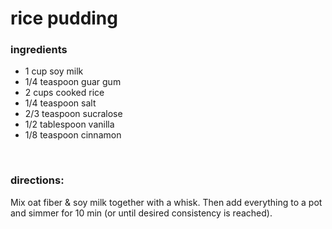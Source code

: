# rice pudding

### ingredients
- 1 cup soy milk
- 1/4 teaspoon guar gum
- 2 cups cooked rice
- 1/4 teaspoon salt
- 2/3 teaspoon sucralose
- 1/2 tablespoon vanilla
- 1/8 teaspoon cinnamon

<br>

### directions:

Mix oat fiber & soy milk together with a whisk. Then add everything to a pot and simmer for 10 min (or until desired consistency is reached).
